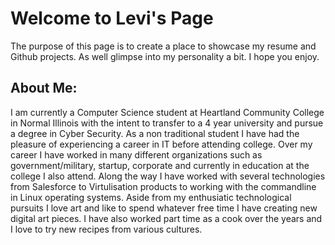 # Welcome to Levi's Page

The purpose of this page is to create a place to showcase my resume and Github projects. As well glimpse into my personality a bit. I hope you enjoy.

<object data=https://github.com/larnett09/Homepage/blob/gh-pages/Levi%20Arnett%20Resume.docx type=application/pdf width=100% height=100%>
</object>

## About Me:
I am currently a Computer Science student at Heartland Community College in Normal Illinois with the intent to transfer to a 4 year university and pursue a degree in Cyber Security. As a non traditional student I have had the pleasure of experiencing a career in IT before attending college. Over my career I have worked in many different organizations such as government/military, startup, corporate and currently in education at the college I also attend. Along the way I have worked with several technologies from Salesforce to Virtulisation products to working with the commandline in Linux operating systems. Aside from my enthusiatic technological pursuits I love art and like to spend whatever free time I have creating new digital art pieces. I have also worked part time as a cook over the years and I love to try new recipes from various cultures. 

